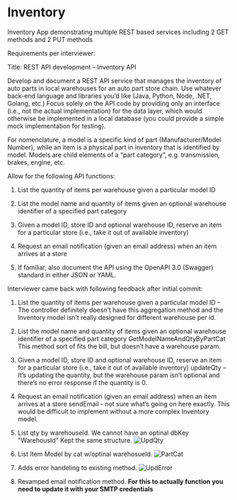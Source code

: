 # Inventory
Inventory App demonstrating multiple REST based services including 2 GET methods and 2 PUT methods


Requirements per interviewer: 

Title: REST API development – Inventory API

Develop and document a REST API service that manages the inventory of auto parts in local warehouses for an auto part store chain. 
Use whatever back-end language and libraries you’d like (Java, Python, Node, .NET, Golang, etc.) Focus solely on the API code by providing only an interface 
(i.e., not the actual implementation) for the data layer, which would otherwise be implemented in a local database (you could provide a simple mock implementation for testing).

For nomenclature, a model is a specific kind of part (Manufacturer/Model Number), while an item is a physical part in inventory that is identified by model. 
Models are child elements of a “part category”, e.g. transmission, brakes, engine, etc.

Allow for the following API functions:

1) List the quantity of items per warehouse given a particular model ID

2) List the model name and quantity of items given an optional warehouse identifier of a specified part category

3) Given a model ID, store ID and optional warehouse ID, reserve an item for a particular store (i.e., take it out of available inventory)

4) Request an email notification (given an email address) when an item arrives at a store

5) If familiar, also document the API using the OpenAPI 3.0 (Swagger) standard in either JSON or YAML.


        
Interviewer came back with following feedback after initial commit:
       
1) List the quantity of items per warehouse given a particular model ID – The controller definitely doesn’t have this aggregation method and the Inventory model isn’t really designed for different warehouse per id.

2) List the model name and quantity of items given an optional warehouse identifier of a specified part category GetModelNameAndQtyByPartCat This method sort of fits the bill, but doesn’t have a warehouse param.

3) Given a model ID, store ID and optional warehouse ID, reserve an item for a particular store (i.e., take it out of available inventory) updateQty – It’s updating the quantity, but the warehouse param isn’t optional and there’s no error response if the quantity is 0.

4) Request an email notification (given an email address) when an item arrives at a store sendEmail - not sure what’s going on here exactly.  This would be difficult to implement without a more complex Inventory model.

    

1) List qty by warehouseId. We cannot have an optinal dbKey "WarehousId" Kept the same structure. ![UpdQty](C:/UpdateOHQty.png?raw=true "Title")

2) List Item Model by cat w/optinal warehosueId. ![PartCat](C:/Inventory_PartByCategory.png?raw=true "Title")

3) Adds error handeling to existing method. ![UpdError](C:/Upd_error.png?raw=true "Title")

4) Revamped email notification method. **For this to actually function you need to update it with your SMTP credentials**

